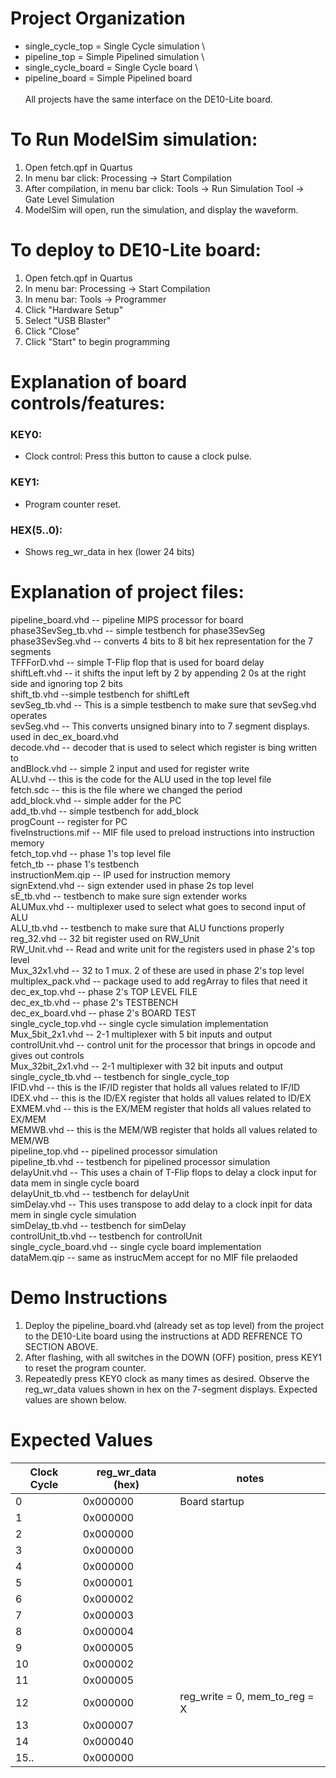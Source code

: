 # Project Organization
* single_cycle_top = Single Cycle simulation \
* pipeline_top = Simple Pipelined simulation \
* single_cycle_board = Single Cycle board \
* pipeline_board = Simple Pipelined board \
\
All projects have the same interface on the DE10-Lite board. 
   
# To Run ModelSim simulation:   
1.	Open fetch.qpf in Quartus 
2.	In menu bar click: Processing -> Start Compilation 
3.	After compilation, in menu bar click: Tools -> Run Simulation Tool -> Gate Level Simulation 
4.	ModelSim will open, run the simulation, and display the waveform. 
  
# To deploy to DE10-Lite board:   
1.	Open fetch.qpf in Quartus 
2.	In menu bar: Processing -> Start Compilation 
3.	In menu bar: Tools -> Programmer 
4.	Click "Hardware Setup" 
5.	Select "USB Blaster" 
6.	Click "Close" 
7.	Click "Start" to begin programming 

# Explanation of board controls/features:   
### KEY0:
  * Clock control: Press this button to cause a clock pulse. 
### KEY1: 
  * Program counter reset. 
### HEX(5..0):  
  * Shows reg_wr_data in hex (lower 24 bits) 

# Explanation of project files: 
pipeline_board.vhd -- pipeline MIPS processor for board \
phase3SevSeg_tb.vhd -- simple testbench for phase3SevSeg \
phase3SevSeg.vhd -- converts 4 bits to 8 bit hex representation for the 7 segments \
TFFForD.vhd -- simple T-Flip flop that is used for board delay \
shiftLeft.vhd -- it shifts the input left by 2 by appending 2 0s at the right side and ignoring top 2 bits \
shift_tb.vhd --simple testbench for shiftLeft \
sevSeg_tb.vhd -- This is a simple testbench to make sure that sevSeg.vhd operates \
sevSeg.vhd -- This converts unsigned binary into to 7 segment displays. used in dec_ex_board.vhd \
decode.vhd -- decoder that is used to select which register is bing written to \
andBlock.vhd -- simple 2 input and used for register write \
ALU.vhd -- this is the code for the ALU used in the top level file \
fetch.sdc -- this is the file where we changed the period \
add_block.vhd -- simple adder for the PC \
add_tb.vhd -- simple testbench for add_block \
progCount -- register for PC \
fiveInstructions.mif -- MIF file used to preload instructions into instruction memory \
fetch_top.vhd -- phase 1's top level file \
fetch_tb -- phase 1's testbench \
instructionMem.qip -- IP used for instruction memory \
signExtend.vhd -- sign extender used in phase 2s top level \
sE_tb.vhd -- testbench to make sure sign extender works \
ALUMux.vhd -- multiplexer used to select what goes to second input of ALU \
ALU_tb.vhd -- testbench to make sure that ALU functions properly \
reg_32.vhd -- 32 bit register used on RW_Unit \
RW_Unit.vhd -- Read and write unit for the registers used in phase 2's top level \
Mux_32x1.vhd -- 32 to 1 mux. 2 of these are used in phase 2's top level \
multiplex_pack.vhd -- package used to add regArray to files that need it \
dec_ex_top.vhd -- phase 2's TOP LEVEL FILE \
dec_ex_tb.vhd -- phase 2's TESTBENCH \
dec_ex_board.vhd -- phase 2's BOARD TEST \
single_cycle_top.vhd -- single cycle simulation implementation \
Mux_5bit_2x1.vhd -- 2-1 multiplexer with 5 bit inputs and output \
controlUnit.vhd -- control unit for the processor that brings in opcode and gives out controls \
Mux_32bit_2x1.vhd -- 2-1 multiplexer with 32 bit inputs and output \
single_cycle_tb.vhd -- testbench for single_cycle_top \
IFID.vhd -- this is the IF/ID register that holds all values related to IF/ID \
IDEX.vhd -- this is the ID/EX register that holds all values related to ID/EX \
EXMEM.vhd -- this is the EX/MEM register that holds all values related to EX/MEM \
MEMWB.vhd -- this is the MEM/WB register that holds all values related to MEM/WB \
pipeline_top.vhd -- pipelined processor simulation \
pipeline_tb.vhd -- testbench for pipelined processor simulation \
delayUnit.vhd -- This uses a chain of T-Flip flops to delay a clock input for data mem in single cycle board \
delayUnit_tb.vhd -- testbench for delayUnit \
simDelay.vhd -- This uses transpose to add delay to a clock inpit for data mem in single cycle simulation \
simDelay_tb.vhd -- testbench for simDelay \
controlUnit_tb.vhd -- testbench for controlUnit \
single_cycle_board.vhd -- single cycle board implementation \
dataMem.qip -- same as instrucMem accept for no MIF file prelaoded

# Demo Instructions   
1.	Deploy the pipeline_board.vhd (already set as top level) from the project to the DE10-Lite board 
   using the instructions at ADD REFRENCE TO SECTION ABOVE. 
2.	After flashing, with all switches in the DOWN (OFF) position, press KEY1 to reset the program counter. 
3.	Repeatedly press KEY0 clock as many times as desired. Observe the reg_wr_data values shown in hex on the 7-segment displays. Expected values are shown below. 
  
# Expected Values  
| Clock Cycle | reg_wr_data (hex) | notes | 
| ----------- | ----------------- | ----- |
| 0 | 0x000000 | Board startup | 
| 1 | 0x000000 | |
| 2 | 0x000000 | |
| 3 | 0x000000 | | 
| 4 | 0x000000 | | 
| 5 | 0x000001 | | 
| 6 | 0x000002 | | 
| 7 | 0x000003 | | 
| 8 | 0x000004 | |
| 9 | 0x000005 | |
| 10 | 0x000002 | |
| 11 | 0x000005 | |
| 12 | 0x000000 | reg_write = 0, mem_to_reg = X | 
| 13 | 0x000007 | |
| 14 | 0x000040 | |
| 15.. | 0x000000 | |

